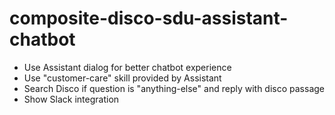 # composite-disco-sdu-assistant-chatbot

* Use Assistant dialog for better chatbot experience
* Use "customer-care" skill provided by Assistant
* Search Disco if question is "anything-else" and reply with disco passage
* Show Slack integration
